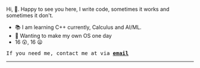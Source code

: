 <p>Hi, 👋. Happy to see you here, I write code, sometimes it works and sometimes it don't.</p>

<ul>
  <li>📚 I am learning C++ currently, Calculus and AI/ML.</li>
  <li>🚀 Wanting to make my own OS one day </li>
  <li>16 😲, 16 😦</li>
</ul>


<pre>If you need me, contact me at via <a href="mailto:bit1@myself.com"><b>email</b></a></pre>


<hr>
